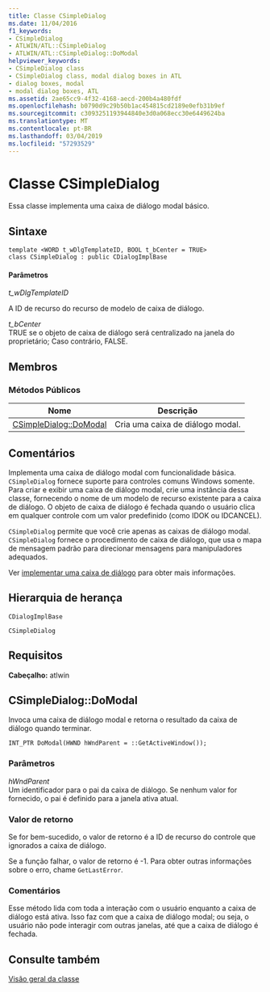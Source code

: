 ```yaml
---
title: Classe CSimpleDialog
ms.date: 11/04/2016
f1_keywords:
- CSimpleDialog
- ATLWIN/ATL::CSimpleDialog
- ATLWIN/ATL::CSimpleDialog::DoModal
helpviewer_keywords:
- CSimpleDialog class
- CSimpleDialog class, modal dialog boxes in ATL
- dialog boxes, modal
- modal dialog boxes, ATL
ms.assetid: 2ae65cc9-4f32-4168-aecd-200b4a480fdf
ms.openlocfilehash: b0790d9c29b50b1ac454815cd2189e0efb31b9ef
ms.sourcegitcommit: c3093251193944840e3d0a068ecc30e6449624ba
ms.translationtype: MT
ms.contentlocale: pt-BR
ms.lasthandoff: 03/04/2019
ms.locfileid: "57293529"
---
```

# <a name="csimpledialog-class"></a>Classe CSimpleDialog

Essa classe implementa uma caixa de diálogo modal básico.

## <a name="syntax"></a>Sintaxe

```
template <WORD t_wDlgTemplateID, BOOL t_bCenter = TRUE>
class CSimpleDialog : public CDialogImplBase
```

#### <a name="parameters"></a>Parâmetros

*t_wDlgTemplateID*

A ID de recurso do recurso de modelo de caixa de diálogo.

*t_bCenter*<br/>
TRUE se o objeto de caixa de diálogo será centralizado na janela do proprietário; Caso contrário, FALSE.

## <a name="members"></a>Membros

### <a name="public-methods"></a>Métodos Públicos

|Nome|Descrição|
|----------|-----------------|
|[CSimpleDialog::DoModal](#domodal)|Cria uma caixa de diálogo modal.|

## <a name="remarks"></a>Comentários

Implementa uma caixa de diálogo modal com funcionalidade básica. `CSimpleDialog` fornece suporte para controles comuns Windows somente. Para criar e exibir uma caixa de diálogo modal, crie uma instância dessa classe, fornecendo o nome de um modelo de recurso existente para a caixa de diálogo. O objeto de caixa de diálogo é fechada quando o usuário clica em qualquer controle com um valor predefinido (como IDOK ou IDCANCEL).

`CSimpleDialog` permite que você crie apenas as caixas de diálogo modal. `CSimpleDialog` fornece o procedimento de caixa de diálogo, que usa o mapa de mensagem padrão para direcionar mensagens para manipuladores adequados.

Ver [implementar uma caixa de diálogo](../../atl/implementing-a-dialog-box.md) para obter mais informações.

## <a name="inheritance-hierarchy"></a>Hierarquia de herança

`CDialogImplBase`

`CSimpleDialog`

## <a name="requirements"></a>Requisitos

**Cabeçalho:** atlwin

##  <a name="domodal"></a>  CSimpleDialog::DoModal

Invoca uma caixa de diálogo modal e retorna o resultado da caixa de diálogo quando terminar.

```
INT_PTR DoModal(HWND hWndParent = ::GetActiveWindow());
```

### <a name="parameters"></a>Parâmetros

*hWndParent*<br/>
Um identificador para o pai da caixa de diálogo. Se nenhum valor for fornecido, o pai é definido para a janela ativa atual.

### <a name="return-value"></a>Valor de retorno

Se for bem-sucedido, o valor de retorno é a ID de recurso do controle que ignorados a caixa de diálogo.

Se a função falhar, o valor de retorno é -1. Para obter outras informações sobre o erro, chame `GetLastError`.

### <a name="remarks"></a>Comentários

Esse método lida com toda a interação com o usuário enquanto a caixa de diálogo está ativa. Isso faz com que a caixa de diálogo modal; ou seja, o usuário não pode interagir com outras janelas, até que a caixa de diálogo é fechada.

## <a name="see-also"></a>Consulte também

[Visão geral da classe](../../atl/atl-class-overview.md)
